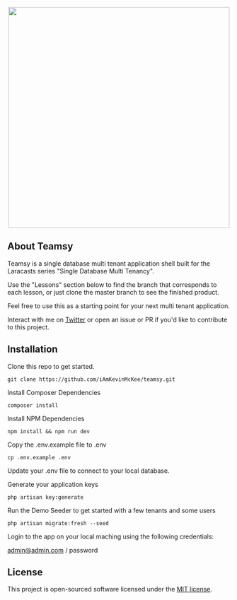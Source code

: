 <p align="center"><img src="https://github.com/iAmKevinMcKee/teamsy/blob/master/public/img/logos/teamsy.png?raw=true" width="500"></p>

## About Teamsy

Teamsy is a single database multi tenant application shell built for the Laracasts series "Single Database Multi Tenancy".

Use the "Lessons" section below to find the branch that corresponds to each lesson, or just clone the master branch to see the finished product. 

Feel free to use this as a starting point for your next multi tenant application.

Interact with me on [Twitter](https://twitter.com/iAmKevinMcKee) or open an issue or PR if you'd like to contribute to this project.

## Installation

Clone this repo to get started.

`git clone https://github.com/iAmKevinMcKee/teamsy.git`

Install Composer Dependencies

`composer install`

Install NPM Dependencies

`npm install && npm run dev`

Copy the .env.example file to .env

`cp .env.example .env`

Update your .env file to connect to your local database.

Generate your application keys

`php artisan key:generate`

Run the Demo Seeder to get started with a few tenants and some users

`php artisan migrate:fresh --seed`

Login to the app on your local maching using the following credentials:

admin@admin.com / password

## License

This project is open-sourced software licensed under the [MIT license](https://opensource.org/licenses/MIT).
